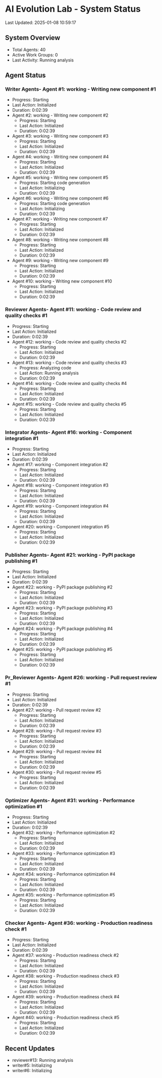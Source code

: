 # AI Evolution Lab - System Status
Last Updated: 2025-01-08 10:59:17

## System Overview
- Total Agents: 40
- Active Work Groups: 0
- Last Activity: Running analysis

## Agent Status

### Writer Agents- Agent #1: working - Writing new component #1
  - Progress: Starting
  - Last Action: Initialized
  - Duration: 0:02:39
- Agent #2: working - Writing new component #2
  - Progress: Starting
  - Last Action: Initialized
  - Duration: 0:02:39
- Agent #3: working - Writing new component #3
  - Progress: Starting
  - Last Action: Initialized
  - Duration: 0:02:39
- Agent #4: working - Writing new component #4
  - Progress: Starting
  - Last Action: Initialized
  - Duration: 0:02:39
- Agent #5: working - Writing new component #5
  - Progress: Starting code generation
  - Last Action: Initializing
  - Duration: 0:02:39
- Agent #6: working - Writing new component #6
  - Progress: Starting code generation
  - Last Action: Initializing
  - Duration: 0:02:39
- Agent #7: working - Writing new component #7
  - Progress: Starting
  - Last Action: Initialized
  - Duration: 0:02:39
- Agent #8: working - Writing new component #8
  - Progress: Starting
  - Last Action: Initialized
  - Duration: 0:02:39
- Agent #9: working - Writing new component #9
  - Progress: Starting
  - Last Action: Initialized
  - Duration: 0:02:39
- Agent #10: working - Writing new component #10
  - Progress: Starting
  - Last Action: Initialized
  - Duration: 0:02:39

### Reviewer Agents- Agent #11: working - Code review and quality checks #1
  - Progress: Starting
  - Last Action: Initialized
  - Duration: 0:02:39
- Agent #12: working - Code review and quality checks #2
  - Progress: Starting
  - Last Action: Initialized
  - Duration: 0:02:39
- Agent #13: working - Code review and quality checks #3
  - Progress: Analyzing code
  - Last Action: Running analysis
  - Duration: 0:02:39
- Agent #14: working - Code review and quality checks #4
  - Progress: Starting
  - Last Action: Initialized
  - Duration: 0:02:39
- Agent #15: working - Code review and quality checks #5
  - Progress: Starting
  - Last Action: Initialized
  - Duration: 0:02:39

### Integrator Agents- Agent #16: working - Component integration #1
  - Progress: Starting
  - Last Action: Initialized
  - Duration: 0:02:39
- Agent #17: working - Component integration #2
  - Progress: Starting
  - Last Action: Initialized
  - Duration: 0:02:39
- Agent #18: working - Component integration #3
  - Progress: Starting
  - Last Action: Initialized
  - Duration: 0:02:39
- Agent #19: working - Component integration #4
  - Progress: Starting
  - Last Action: Initialized
  - Duration: 0:02:39
- Agent #20: working - Component integration #5
  - Progress: Starting
  - Last Action: Initialized
  - Duration: 0:02:39

### Publisher Agents- Agent #21: working - PyPI package publishing #1
  - Progress: Starting
  - Last Action: Initialized
  - Duration: 0:02:39
- Agent #22: working - PyPI package publishing #2
  - Progress: Starting
  - Last Action: Initialized
  - Duration: 0:02:39
- Agent #23: working - PyPI package publishing #3
  - Progress: Starting
  - Last Action: Initialized
  - Duration: 0:02:39
- Agent #24: working - PyPI package publishing #4
  - Progress: Starting
  - Last Action: Initialized
  - Duration: 0:02:39
- Agent #25: working - PyPI package publishing #5
  - Progress: Starting
  - Last Action: Initialized
  - Duration: 0:02:39

### Pr_Reviewer Agents- Agent #26: working - Pull request review #1
  - Progress: Starting
  - Last Action: Initialized
  - Duration: 0:02:39
- Agent #27: working - Pull request review #2
  - Progress: Starting
  - Last Action: Initialized
  - Duration: 0:02:39
- Agent #28: working - Pull request review #3
  - Progress: Starting
  - Last Action: Initialized
  - Duration: 0:02:39
- Agent #29: working - Pull request review #4
  - Progress: Starting
  - Last Action: Initialized
  - Duration: 0:02:39
- Agent #30: working - Pull request review #5
  - Progress: Starting
  - Last Action: Initialized
  - Duration: 0:02:39

### Optimizer Agents- Agent #31: working - Performance optimization #1
  - Progress: Starting
  - Last Action: Initialized
  - Duration: 0:02:39
- Agent #32: working - Performance optimization #2
  - Progress: Starting
  - Last Action: Initialized
  - Duration: 0:02:39
- Agent #33: working - Performance optimization #3
  - Progress: Starting
  - Last Action: Initialized
  - Duration: 0:02:39
- Agent #34: working - Performance optimization #4
  - Progress: Starting
  - Last Action: Initialized
  - Duration: 0:02:39
- Agent #35: working - Performance optimization #5
  - Progress: Starting
  - Last Action: Initialized
  - Duration: 0:02:39

### Checker Agents- Agent #36: working - Production readiness check #1
  - Progress: Starting
  - Last Action: Initialized
  - Duration: 0:02:39
- Agent #37: working - Production readiness check #2
  - Progress: Starting
  - Last Action: Initialized
  - Duration: 0:02:39
- Agent #38: working - Production readiness check #3
  - Progress: Starting
  - Last Action: Initialized
  - Duration: 0:02:39
- Agent #39: working - Production readiness check #4
  - Progress: Starting
  - Last Action: Initialized
  - Duration: 0:02:39
- Agent #40: working - Production readiness check #5
  - Progress: Starting
  - Last Action: Initialized
  - Duration: 0:02:39


## Recent Updates
- reviewer#13: Running analysis
- writer#5: Initializing
- writer#6: Initializing

